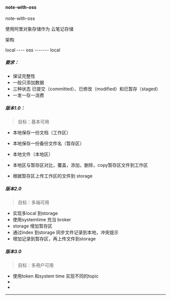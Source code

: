 #### note-with-oss
note-with-oss

使用阿里对象存储作为 云笔记存储



架构



local  ----   oss   ------- local





##### 要求：

-  保证完整性
-  一般只添加数据
- 三种状态 已提交（committed）、已修改（modified）和已暂存（staged）
- 一发一存一消费





##### 版本1.0：

> 目标：基本可用

- 本地保存一份文档（工作区）

- 本地保存一份备份文件名（暂存区）

- 本地文件（本地区）

- 本地区与暂存区对比，覆盖，添加，删除，copy暂存区文件到工作区

- 根据暂存区上传工作区的文件到 storage

   

  

  

  





##### 版本2.0

> 目标：多端可用

- 实现多local 到storage
- 使用systemtime 充当 broker
- storage 增加暂存区
- 通过index 到storage 同步文件记录到本地，冲突提示
- 增加记录到暂存区，再上传文件到storage





##### 版本3.0

> 目标：多用户可用

- 使用token 和system time 实现不同的topic
- 
- 









---

